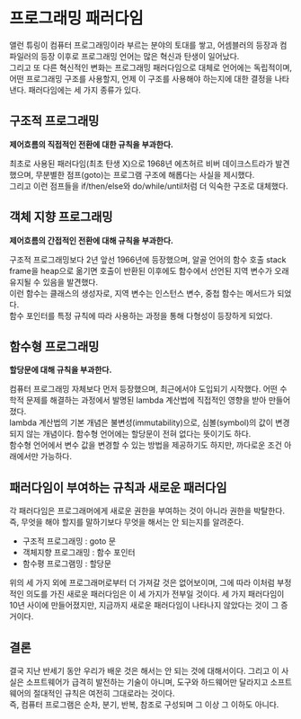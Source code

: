 # 프로그래밍 패러다임

앨런 튜링이 컴퓨터 프로그래밍이라 부르는 분야의 토대를 쌓고, 어셈블러의 등장과 컴파일러의 등장 이후로 프로그래밍 언어는 많은 혁신과 탄생이 일어났다.<br/>
그리고 또 다른 혁신적인 변화는 프로그래밍 패러다임으로 대체로 언어에는 독립적이며, 어떤 프로그래밍 구조를 사용할지, 언제 이 구조를 사용해야 하는지에 대한 결정을 나타낸다. 패러다임에는 세 가지 종류가 있다.

## 구조적 프로그래밍

**제어흐름의 직접적인 전환에 대한 규칙을 부과한다.**

최초로 사용된 패러다임(최초 탄생 X)으로 1968년 에츠허르 비버 데이크스트라가 발견했으며, 무분별한 점프(goto)는 프로그램 구조에 해롭다는 사실을 제시했다.<br/>
그리고 이런 점프들을 if/then/else와 do/while/until처럼 더 익숙한 구조로 대체했다.

## 객체 지향 프로그래밍

**제어흐름의 간접적인 전환에 대해 규칙을 부과한다.**

구조적 프로그래밍보다 2년 앞선 1966년에 등장했으며, 알골 언어의 함수 호출 stack frame을 heap으로 옮기면 호출이 반환된 이후에도 함수에서 선언된 지역 변수가 오래 유지될 수 있음을 발견했다.<br/>
이런 함수는 클래스의 생성자로, 지역 변수는 인스턴스 변수, 중첩 함수는 메서드가 되었다.<br/>
함수 포인터를 특정 규칙에 따라 사용하는 과정을 통해 다형성이 등장하게 되었다.

## 함수형 프로그래밍

**할당문에 대해 규칙을 부과한다.**

컴퓨터 프로그래밍 자체보다 먼저 등장했으며, 최근에서야 도입되기 시작했다. 어떤 수학적 문제를 해결하는 과정에서 발명된 lambda 계산법에 직접적인 영향을 받아 만들어졌다.<br/>
lambda 계산법의 기본 개념은 불변성(immutability)으로, 심볼(symbol)의 값이 변경되지 않는 개념이다. 함수형 언어에는 할당문이 전혀 없다는 뜻이기도 하다.<br/>
함수형 언어에서 변수 값을 변경할 수 있는 방법을 제공하기도 하지만, 까다로운 조건 아래에서만 가능하다.

## 패러다임이 부여하는 규칙과 새로운 패러다임

각 패러다임은 프로그래머에게 새로운 권한을 부여하는 것이 아니라 권한을 박탈한다. 즉, 무엇을 해야 할지를 말하기보다 무엇을 해서는 안 되는지를 알려준다.<br/>

* 구조적 프로그래밍 : goto 문
* 객체지향 프로그래밍 : 함수 포인터
* 함수평 프로그램밍 : 할당문

위의 세 가지 외에 프로그래머로부터 더 가져갈 것은 없어보이며, 그에 따라 이처럼 부정적인 의도를 가진 새로운 패러다임은 이 세 가지가 전부일 것이다. 세 가지 패러다임이 10년 사이에 만들어졌지만, 지금까지 새로운 패러다임이 나타나지 않았다는 것이 그 증거이다.

## 결론

결국 지난 반세기 동안 우리가 배운 것은 해서는 안 되는 것에 대해서이다. 그리고 이 사실은 소프트웨어가 급격히 발전하는 기술이 아니며, 도구와 하드웨어만 달라지고 소프트웨어의 절대적인 규칙은 여전히 그대로라는 것이다.<br/>
즉, 컴퓨터 프로그램은 순차, 분기, 반복, 참조로 구성되며 그 이상 그 이하도 아니다.